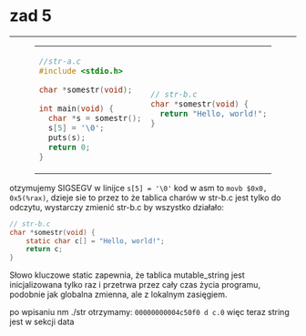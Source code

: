 # zad 5

---

<style>
.full-width-table table {
  width: 100%;
  max-width: fit-content;
  margin-left: auto;
  margin-right: auto;
}
</style>

<div class="full-width-table">

<table>
<tr>
<td>

```c
//str-a.c
#include <stdio.h>

char *somestr(void);

int main(void) {
  char *s = somestr();
  s[5] = '\0';
  puts(s);
  return 0;
}
```

</td>
<td>

```c
// str-b.c
char *somestr(void) {
  return "Hello, world!";
}
```

</td>
</tr>
</table>

</div>

otzymujemy SIGSEGV w linijce ``s[5] = '\0'`` kod w asm to ``movb $0x0, 0x5(%rax)``, dzieje sie to przez to że tablica charów w str-b.c jest tylko do odczytu, wystarczy zmienić str-b.c by wszystko działało:
```c
// str-b.c
char *somestr(void) {
    static char c[] = "Hello, world!";
    return c;
}
```

Słowo kluczowe static zapewnia, że tablica mutable_string jest inicjalizowana tylko raz i przetrwa przez cały czas życia programu, podobnie jak globalna zmienna, ale z lokalnym zasięgiem.

po wpisaniu nm ./str otrzymamy:
``00000000004c50f0 d c.0``
więc teraz string jest w sekcji data
